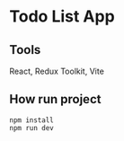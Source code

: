 # Todo List App

## Tools

React, Redux Toolkit, Vite

## How run project

```
npm install
npm run dev
```
